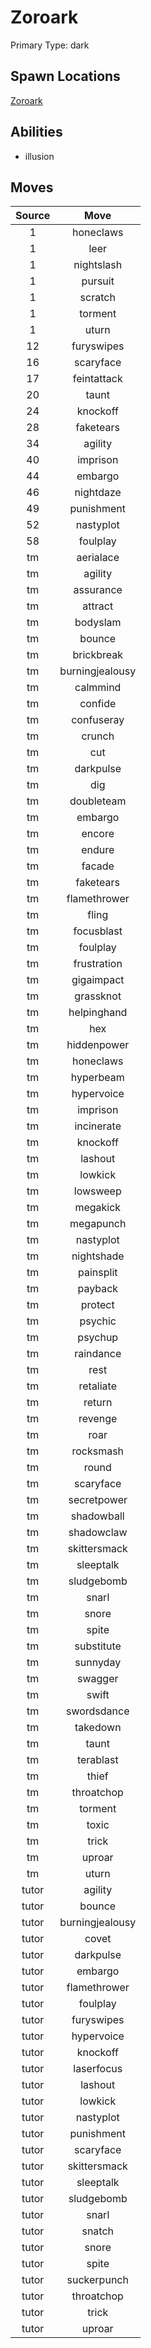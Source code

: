 # Zoroark  
Primary Type: dark  
  
## Spawn Locations  
[Zoroark](/data/spawn_presets/zoroark.md)  
  
## Abilities  
  * illusion
  
  
## Moves  
  
| Source | Move |  
|:---:|:---:|  
| 1 | honeclaws |  
| 1 | leer |  
| 1 | nightslash |  
| 1 | pursuit |  
| 1 | scratch |  
| 1 | torment |  
| 1 | uturn |  
| 12 | furyswipes |  
| 16 | scaryface |  
| 17 | feintattack |  
| 20 | taunt |  
| 24 | knockoff |  
| 28 | faketears |  
| 34 | agility |  
| 40 | imprison |  
| 44 | embargo |  
| 46 | nightdaze |  
| 49 | punishment |  
| 52 | nastyplot |  
| 58 | foulplay |  
| tm | aerialace |  
| tm | agility |  
| tm | assurance |  
| tm | attract |  
| tm | bodyslam |  
| tm | bounce |  
| tm | brickbreak |  
| tm | burningjealousy |  
| tm | calmmind |  
| tm | confide |  
| tm | confuseray |  
| tm | crunch |  
| tm | cut |  
| tm | darkpulse |  
| tm | dig |  
| tm | doubleteam |  
| tm | embargo |  
| tm | encore |  
| tm | endure |  
| tm | facade |  
| tm | faketears |  
| tm | flamethrower |  
| tm | fling |  
| tm | focusblast |  
| tm | foulplay |  
| tm | frustration |  
| tm | gigaimpact |  
| tm | grassknot |  
| tm | helpinghand |  
| tm | hex |  
| tm | hiddenpower |  
| tm | honeclaws |  
| tm | hyperbeam |  
| tm | hypervoice |  
| tm | imprison |  
| tm | incinerate |  
| tm | knockoff |  
| tm | lashout |  
| tm | lowkick |  
| tm | lowsweep |  
| tm | megakick |  
| tm | megapunch |  
| tm | nastyplot |  
| tm | nightshade |  
| tm | painsplit |  
| tm | payback |  
| tm | protect |  
| tm | psychic |  
| tm | psychup |  
| tm | raindance |  
| tm | rest |  
| tm | retaliate |  
| tm | return |  
| tm | revenge |  
| tm | roar |  
| tm | rocksmash |  
| tm | round |  
| tm | scaryface |  
| tm | secretpower |  
| tm | shadowball |  
| tm | shadowclaw |  
| tm | skittersmack |  
| tm | sleeptalk |  
| tm | sludgebomb |  
| tm | snarl |  
| tm | snore |  
| tm | spite |  
| tm | substitute |  
| tm | sunnyday |  
| tm | swagger |  
| tm | swift |  
| tm | swordsdance |  
| tm | takedown |  
| tm | taunt |  
| tm | terablast |  
| tm | thief |  
| tm | throatchop |  
| tm | torment |  
| tm | toxic |  
| tm | trick |  
| tm | uproar |  
| tm | uturn |  
| tutor | agility |  
| tutor | bounce |  
| tutor | burningjealousy |  
| tutor | covet |  
| tutor | darkpulse |  
| tutor | embargo |  
| tutor | flamethrower |  
| tutor | foulplay |  
| tutor | furyswipes |  
| tutor | hypervoice |  
| tutor | knockoff |  
| tutor | laserfocus |  
| tutor | lashout |  
| tutor | lowkick |  
| tutor | nastyplot |  
| tutor | punishment |  
| tutor | scaryface |  
| tutor | skittersmack |  
| tutor | sleeptalk |  
| tutor | sludgebomb |  
| tutor | snarl |  
| tutor | snatch |  
| tutor | snore |  
| tutor | spite |  
| tutor | suckerpunch |  
| tutor | throatchop |  
| tutor | trick |  
| tutor | uproar |  
  
